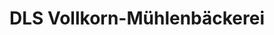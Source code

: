 ---
title: "DLS Vollkorn-Mühlenbäckerei"
url: /bonn/dls-vollkorn-muehlenbaeckerei/
shop: Bäckerei
---